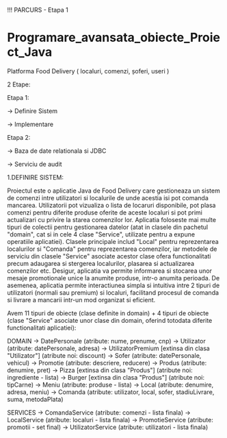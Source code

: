 !!! PARCURS - Etapa 1

# Programare_avansata_obiecte_Proiect_Java
Platforma Food Delivery ( localuri, comenzi, șoferi, useri )


2 Etape:

Etapa 1:

-> Definire Sistem

-> Implementare


Etapa 2:

-> Baza de date relationala si JDBC

-> Serviciu de audit

1.DEFINIRE SISTEM:

Proiectul este o aplicatie Java de Food Delivery care gestioneaza un sistem de comenzi intre utilizatori si localurile de unde acestia isi pot comanda mancarea.
Utilizatorii pot vizualiza o lista de locaruri disponibile, pot plasa comenzi pentru diferite produse oferite de aceste localuri si pot primi actualizari cu privire la starea comenzilor lor.
Aplicatia foloseste mai multe tipuri de colectii pentru gestionarea datelor (atat in clasele din pachetul "domain", cat si in cele 4 clase "Service", utilizate pentru a expune operatiile aplicatiei).
Clasele principale includ "Local" pentru reprezentarea localurilor si "Comanda" pentru reprezentarea comenzilor, iar metodele de serviciu din clasele "Service" asociate acestor clase ofera functionalitati precum adaugarea si stergerea localurilor, plasarea si actualizarea comenzilor etc.
Desigur, aplicatia va permite informarea si stocarea unor mesaje promotionale unice la anumite produse, intr-o anumita perioada.
De asemenea, aplicatia permite interactiunea simpla si intuitiva intre 2 tipuri de utilizatori (normali sau premium) si localuri, facilitand procesul de comanda si livrare a mancarii intr-un mod organizat si eficient.


Avem 11 tipuri de obiecte (clase definite in domain) + 4 tipuri de obiecte (clase "Service" asociate unor clase din domain, oferind totodata diferite functionalitati aplicatiei):

DOMAIN
-> DatePersonale (atribute: nume, prenume, cnp)
-> Utilizator (atribute: datePersonale, adresa)
-> UtilizatorPremium [extinsa din clasa "Utilizator"] (atribute noi: discount)
-> Sofer (atribute: datePersonale, vehicul)
-> Promotie (atribute: descriere, reducere)
-> Produs (atribute: denumire, pret)
-> Pizza [extinsa din clasa "Produs"] (atribute noi: ingrediente - lista)
-> Burger [extinsa din clasa "Produs"] (atribute noi: tipCarne)
-> Meniu (atribute: produse - lista)
-> Local (atribute: denumire, adresa, meniu)
-> Comanda (atribute: utilizator, local, sofer, stadiuLivrare, suma, metodaPlata)

SERVICES
-> ComandaService (atribute: comenzi - lista finala)
-> LocalService (atribute: localuri - lista finala)
-> PromotieService (atribute: promotii - set final)
-> UtilizatorService (atribute: utilizatori - lista finala)



